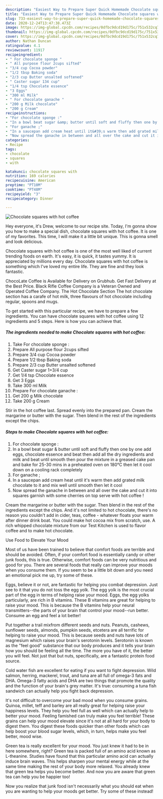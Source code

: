 ```yaml
---
description: "Easiest Way to Prepare Super Quick Homemade Chocolate squares with hot coffee"
title: "Easiest Way to Prepare Super Quick Homemade Chocolate squares with hot coffee"
slug: 733-easiest-way-to-prepare-super-quick-homemade-chocolate-squares-with-hot-coffee
date: 2020-12-24T13:47:38.473Z
image: https://img-global.cpcdn.com/recipes/0dfbc9dcd19d175c/751x532cq70/chocolate-squares-with-hot-coffee-recipe-main-photo.jpg
thumbnail: https://img-global.cpcdn.com/recipes/0dfbc9dcd19d175c/751x532cq70/chocolate-squares-with-hot-coffee-recipe-main-photo.jpg
cover: https://img-global.cpcdn.com/recipes/0dfbc9dcd19d175c/751x532cq70/chocolate-squares-with-hot-coffee-recipe-main-photo.jpg
author: Nathan Duncan
ratingvalue: 4.1
reviewcount: 11917
recipeingredient:
- " For chocolate sponge "
- " All purpose flour 2cups sifted"
- "3/4 cup Cocoa powder"
- "1/2 tbsp Baking soda"
- "2/3 cup Butter unsalted softened"
- " Caster sugar 134 cup"
- "1/4 tsp Chocolate essence"
- "3 Eggs"
- "300 ml Milk"
- " For chocolate ganache "
- "200 g Milk chocolate"
- "200 g Cream"
recipeinstructions:
- "For chocolate sponge :"
- "In a bowl beat sugar &amp; butter until soft and fluffy then one by one add eggs, chocolate essence and beat then add all the dry ingredients and milk and beat until smooth then pour the mixture in a greased cake pan and bake for 25-30 mins in a preheated oven on 180°C then let it cool down on a cooling rack completely"
- "For ganache ;"
- "In a saucepan add cream heat until it&#39;s warm then add grated milk chocolate to it and mix well until smooth then let it cool"
- "Now spread the ganache in between and all over the cake and cut it into squares garnish with some cherries on top serve with hot coffee !"
categories:
- Recipe
tags:
- chocolate
- squares
- with

katakunci: chocolate squares with 
nutrition: 169 calories
recipecuisine: American
preptime: "PT10M"
cooktime: "PT48M"
recipeyield: "3"
recipecategory: Dinner

---
```



![Chocolate squares with hot coffee](https://img-global.cpcdn.com/recipes/0dfbc9dcd19d175c/751x532cq70/chocolate-squares-with-hot-coffee-recipe-main-photo.jpg)

Hey everyone, it's Drew, welcome to our recipe site. Today, I'm gonna show you how to make a special dish, chocolate squares with hot coffee. It is one of my favorites. This time, I will make it a little bit unique. This is gonna smell and look delicious.

Chocolate squares with hot coffee is one of the most well liked of current trending foods on earth. It's easy, it is quick, it tastes yummy. It is appreciated by millions every day. Chocolate squares with hot coffee is something which I've loved my entire life. They are fine and they look fantastic.

ChocoLate Coffee is Available for Delivery on Grubhub. Get Fast Delivery at the Best Price. Black Rifle Coffee Company is a Veteran Owned and Operated Coffee Company. The Hot Chocolate Section The hot chocolate section has a carafe of hot milk, three flavours of hot chocolate including regular, spoons and mugs.


To get started with this particular recipe, we have to prepare a few ingredients. You can have chocolate squares with hot coffee using 12 ingredients and 5 steps. Here is how you can achieve that.

<!--inarticleads1-->

##### The ingredients needed to make Chocolate squares with hot coffee:

1. Take  For chocolate sponge :
1. Prepare  All purpose flour 2cups sifted
1. Prepare 3/4 cup Cocoa powder
1. Prepare 1/2 tbsp Baking soda
1. Prepare 2/3 cup Butter unsalted softened
1. Get  Caster sugar 1+3/4 cup
1. Get 1/4 tsp Chocolate essence
1. Get 3 Eggs
1. Take 300 ml Milk
1. Prepare  For chocolate ganache :
1. Get 200 g Milk chocolate
1. Take 200 g Cream


Stir in the hot coffee last. Spread evenly into the prepared pan. Cream the margarine or butter with the sugar. Then blend in the rest of the ingredients except the chips. 

<!--inarticleads2-->

##### Steps to make Chocolate squares with hot coffee:

1. For chocolate sponge :
1. In a bowl beat sugar &amp; butter until soft and fluffy then one by one add eggs, chocolate essence and beat then add all the dry ingredients and milk and beat until smooth then pour the mixture in a greased cake pan and bake for 25-30 mins in a preheated oven on 180°C then let it cool down on a cooling rack completely
1. For ganache ;
1. In a saucepan add cream heat until it&#39;s warm then add grated milk chocolate to it and mix well until smooth then let it cool
1. Now spread the ganache in between and all over the cake and cut it into squares garnish with some cherries on top serve with hot coffee !


Cream the margarine or butter with the sugar. Then blend in the rest of the ingredients except the chips. And it&#39;s not limited to hot chocolate, there&#39;s no reason you couldn&#39;t add in cider, teas, coffee - whatever floats your warm after dinner drink boat. You could make hot cocoa mix from scratch, use. A rich whipped chocolate mixture from our Test Kitchen is used to flavor coffee and to make hot chocolate. 

Use Food to Elevate Your Mood


Most of us have been trained to believe that comfort foods are terrible and should be avoided. Often, if your comfort food is essentially candy or other junk foods, this is true. Otherwise, comfort foods can be very nutritious and good for you. There are several foods that really can improve your moods when you consume them. If you seem to be a little bit down and you need an emotional pick me up, try some of these.

Eggs, believe it or not, are fantastic for helping you combat depression. Just see to it that you do not toss the egg yolk. The egg yolk is the most crucial part of the egg in terms of helping raise your mood. Eggs, the egg yolks particularly, are rich in B vitamins. These B vitamins are great for helping to raise your mood. This is because the B vitamins help your neural transmitters--the parts of your brain that control your mood--run better. Consume an egg and feel a lot better!

Put together a trail mixfrom different seeds and nuts. Peanuts, cashews, sunflower seeds, almonds, pumpkin seeds, etcetera are all terrific for helping to raise your mood. This is because seeds and nuts have lots of magnesium which raises your brain's serotonin levels. Serotonin is known as the "feel good" substance that our body produces and it tells your brain how you should be feeling all the time. The more you have of it, the better you will feel. Not just that but nuts, specifically, are a fantastic protein food source.

Cold water fish are excellent for eating if you want to fight depression. Wild salmon, herring, mackerel, trout, and tuna are all full of omega-3 fats and DHA. Omega-3 fatty acids and DHA are two things that promote the quality and the function of your brain's grey matter. It's true: consuming a tuna fish sandwich can actually help you fight back depression. 

It's not difficult to overcome your bad mood when you consume grains. Quinoa, millet, teff and barley are all really great for helping raise your happiness levels. They help you feel full as well which can actually help to better your mood. Feeling famished can truly make you feel terrible! These grains can help your mood elevate since it's not at all hard for your body to digest them. You digest these foods quicker than other foods which can help boost your blood sugar levels, which, in turn, helps make you feel better, mood wise.

Green tea is really excellent for your mood. You just knew it had to be in here somewhere, right? Green tea is packed full of an amino acid known as L-theanine. Studies have found that this particular amino acid can actually induce brain waves. This helps sharpen your mental energy while at the same time making the rest of your body more relaxed. You already knew that green tea helps you become better. And now you are aware that green tea can help you be happier too!

Now you realize that junk food isn't necessarily what you should eat when you are wanting to help your moods get better. Try some of these instead!

